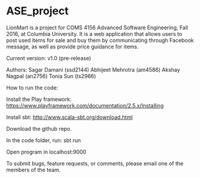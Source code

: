 # ASE_project

LionMart is a project for COMS 4156 Advanced Software Engineering, Fall 2016, at Columbia University. It is a web application that allows users to post used items for sale and buy them by communicating through Facebook message, as well as provide price guidance for items.

Current version: v1.0 (pre-release)

Authors:
Sagar Damani (ssd2144)
Abhijeet Mehrotra (am4586)
Akshay Nagpal (an2756)
Tonia Sun (ts2966)

How to run the code:

Install the Play framework:
https://www.playframework.com/documentation/2.5.x/Installing

Install sbt:
http://www.scala-sbt.org/download.html

Download the github repo.

In the code folder, run: sbt run

Open program in localhost:9000

To submit bugs, feature requests, or comments, please email one of the members of the team.